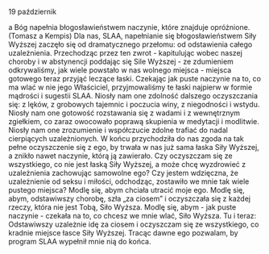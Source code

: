 19 październik

a
Bóg napełnia błogosławieństwem naczynie, które znajduje opróżnione. (Tomasz a Kempis)
 Dla nas, SLAA, napełnianie się błogosławieństwem Siły Wyższej zaczęło się od dramatycznego przełomu: od odstawienia całego uzależnienia. Przechodząc przez ten zwrot - kapitulując wobec naszej choroby i w abstynencji poddając się Sile Wyższej - ze zdumieniem odkrywaliśmy, jak wiele powstało w nas wolnego miejsca - miejsca gotowego teraz przyjąć leczące łaski. Czekając jak puste naczynie na to, co ma wlać w nie jego Właściciel, przyjmowaliśmy te łaski najpierw w formie mądrości i sugestii SLAA. Niosły nam one zdolność dalszego oczyszczania się: z lęków, z grobowych tajemnic i poczucia winy, z niegodności i wstydu. Niosły nam one gotowość rozstawania się z wadami i z wewnętrznym zgiełkiem, co zaraz owocowało poprawą skupienia w medytacji i modlitwie. Niosły nam one zrozumienie i współczucie zdolne trafiać do nadal cierpiących uzależnionych. W końcu przychodziła do nas zgoda na tak pełne oczyszczenie się z ego, by trwała w nas już sama łaska Siły Wyższej, a znikło nawet naczynie, którą ją zawierało.
 Czy oczyszczam się ze wszystkiego, co nie jest łaską Siły Wyższej, a może chcę wyzdrowieć z uzależnienia zachowując samowolne ego? Czy jestem wdzięczna, że uzależnienie od seksu i miłości, odchodząc, zostawiło we mnie tak wiele pustego miejsca?
 Modlę się, abym chciała utracić moje ego. Modlę się, abym, odstawiwszy chorobę, szła „za ciosem” i oczyszczała się z każdej rzeczy, która nie jest Tobą, Siło Wyższa. Modlę się, abym - jak puste naczynie - czekała na to, co chcesz we mnie wlać, Siło Wyższa.
 Tu i teraz: Odstawiwszy uzależnie idę za ciosem i oczyszczam się ze wszystkiego, co kradnie miejsce łasce Siły Wyższej. Tracąc dawne ego pozwalam, by program SLAA wypełnił mnie nią do końca.
